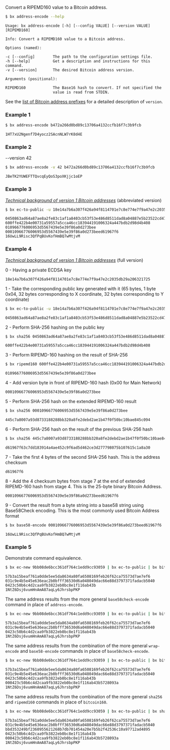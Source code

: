 Convert a RIPEMD160 value to a Bitcoin address.
```sh
$ bx address-encode --help
```
```
Usage: bx address-encode [-h] [--config VALUE] [--version VALUE]
[RIPEMD160]

Info: Convert a RIPEMD160 value to a Bitcoin address.

Options (named):

-c [--config]        The path to the configuration settings file.
-h [--help]          Get a description and instructions for this command.
-v [--version]       The desired Bitcoin address version.

Arguments (positional):

RIPEMD160            The Base16 hash to convert. If not specified the
                     value is read from STDIN.
```
See the [list of Bitcoin address prefixes](https://en.bitcoin.it/wiki/List_of_address_prefixes) for a detailed description of `version`.
### Example 1
```sh
$ bx address-encode b472a266d0bd89c13706a4132ccfb16f7c3b9fcb
```
```
1HT7xU2Ngenf7D4yocz2SAcnNLW7rK8d4E
```
### Example 2
--version 42
```sh
$ bx address-encode -v 42 b472a266d0bd89c13706a4132ccfb16f7c3b9fcb
```
```
JBeTK2YUWEFTTQvcqEyQoS3poXKjjc1oEP
```
### Example 3
*[Technical background of version 1 Bitcoin addresses]((https://en.bitcoin.it/wiki/Technical_background_of_version_1_Bitcoin_addresses))* (abbreviated version)
```sh
$ bx ec-to-public -u 18e14a7b6a307f426a94f8114701e7c8e774e7f9a47e2c2035db29a206321725 | bx sha256 | bx ripemd160 | bx wrap-encode | bx base58-encode
```
```
0450863ad64a87ae8a2fe83c1af1a8403cb53f53e486d8511dad8a04887e5b23522cd470243453a299fa9e77237716103abc11a1df38855ed6f2ee187e9c582ba6
600ffe422b4e00731a59557a5cca46cc183944191006324a447bdb2d98d4b408
010966776006953d5567439e5e39f86a0d273bee
00010966776006953d5567439e5e39f86a0d273beed61967f6
16UwLL9Risc3QfPqBUvKofHmBQ7wMtjvM
```
### Example 4
*[Technical background of version 1 Bitcoin addresses]((https://en.bitcoin.it/wiki/Technical_background_of_version_1_Bitcoin_addresses))* (full version)

0 - Having a private ECDSA key
```
18e14a7b6a307f426a94f8114701e7c8e774e7f9a47e2c2035db29a206321725
```
1 - Take the corresponding public key generated with it (65 bytes, 1 byte 0x04, 32 bytes corresponding to X coordinate, 32 bytes corresponding to Y coordinate)
```sh
$ bx ec-to-public -u 18e14a7b6a307f426a94f8114701e7c8e774e7f9a47e2c2035db29a206321725
```
```
0450863ad64a87ae8a2fe83c1af1a8403cb53f53e486d8511dad8a04887e5b23522cd470243453a299fa9e77237716103abc11a1df38855ed6f2ee187e9c582ba6
```
2 - Perform SHA-256 hashing on the public key
```sh
$ bx sha256 0450863ad64a87ae8a2fe83c1af1a8403cb53f53e486d8511dad8a04887e5b23522cd470243453a299fa9e77237716103abc11a1df38855ed6f2ee187e9c582ba6
```
```
600ffe422b4e00731a59557a5cca46cc183944191006324a447bdb2d98d4b408
```
3 - Perform RIPEMD-160 hashing on the result of SHA-256
```sh
$ bx ripemd160 600ffe422b4e00731a59557a5cca46cc183944191006324a447bdb2d98d4b408
```
```
010966776006953d5567439e5e39f86a0d273bee
```
4 - Add version byte in front of RIPEMD-160 hash (0x00 for Main Network)
```
00010966776006953d5567439e5e39f86a0d273bee
```
5 - Perform SHA-256 hash on the extended RIPEMD-160 result
```sh
$ bx sha256 00010966776006953d5567439e5e39f86a0d273bee
```
```
445c7a8007a93d8733188288bb320a8fe2debd2ae1b47f0f50bc10bae845c094
```
6 - Perform SHA-256 hash on the result of the previous SHA-256 hash
```sh
$ bx sha256 445c7a8007a93d8733188288bb320a8fe2debd2ae1b47f0f50bc10bae845c094
```
```
d61967f63c7dd183914a4ae452c9f6ad5d462ce3d277798075b107615c1a8a30
```
7 - Take the first 4 bytes of the second SHA-256 hash. This is the address checksum
```
d61967f6
```
8 - Add the 4 checksum bytes from stage 7 at the end of extended RIPEMD-160 hash from stage 4. This is the 25-byte binary Bitcoin Address.
```
00010966776006953d5567439e5e39f86a0d273beed61967f6
```
9 - Convert the result from a byte string into a base58 string using Base58Check encoding. This is the most commonly used Bitcoin Address format
```sh
$ bx base58-encode 00010966776006953d5567439e5e39f86a0d273beed61967f6
```
```
16UwLL9Risc3QfPqBUvKofHmBQ7wMtjvM
```
### Example 5
Demonstrate command equivalence.
```sh
$ bx ec-new 9bb08de6bcc361df764c1edd9cc93059 | bx ec-to-public | bx bitcoin160 | bx address-encode
```
```
57b3a15beaf761a0dde5ee5da8634a80fa6508169feb26f62ca75573d7ae7ef6
031c9e4b5e45e636eac2b0bfff36530d6a048049dac66e88d3797371fadacb5040
0423c50b6c4d2caa9fb3822eb0bc8e1f116ab43b
1NtZ6Dsj6vumHnAmA87aqLy6JhrsbpPKP
```
The same address results from the more general `base58check-encode` command in place of `address-encode`.
```sh
$ bx ec-new 9bb08de6bcc361df764c1edd9cc93059 | bx ec-to-public | bx bitcoin160 | bx base58check-encode
```
```
57b3a15beaf761a0dde5ee5da8634a80fa6508169feb26f62ca75573d7ae7ef6
031c9e4b5e45e636eac2b0bfff36530d6a048049dac66e88d3797371fadacb5040
0423c50b6c4d2caa9fb3822eb0bc8e1f116ab43b
1NtZ6Dsj6vumHnAmA87aqLy6JhrsbpPKP
```
The same address results from the combination of the more general `wrap-encode` and `base58-encode` commands in place of `base58check-encode`.
```sh
$ bx ec-new 9bb08de6bcc361df764c1edd9cc93059 | bx ec-to-public | bx bitcoin160 | bx wrap-encode | bx base58-encode
```
```
57b3a15beaf761a0dde5ee5da8634a80fa6508169feb26f62ca75573d7ae7ef6
031c9e4b5e45e636eac2b0bfff36530d6a048049dac66e88d3797371fadacb5040
0423c50b6c4d2caa9fb3822eb0bc8e1f116ab43b
000423c50b6c4d2caa9fb3822eb0bc8e1f116ab43b5728093a
1NtZ6Dsj6vumHnAmA87aqLy6JhrsbpPKP
```
The same address results from the combination of the more general `sha256 ` and `ripemd160` commands in place of `bitcoin160`.
```sh
$ bx ec-new 9bb08de6bcc361df764c1edd9cc93059 | bx ec-to-public | bx sha256 | bx ripemd160 | bx wrap-encode | bx base58-encode
```
```
57b3a15beaf761a0dde5ee5da8634a80fa6508169feb26f62ca75573d7ae7ef6
031c9e4b5e45e636eac2b0bfff36530d6a048049dac66e88d3797371fadacb5040
bbd353249bf2360955621268b7db701454a20e7b5b2f42536c10a97712ad4895
0423c50b6c4d2caa9fb3822eb0bc8e1f116ab43b
000423c50b6c4d2caa9fb3822eb0bc8e1f116ab43b5728093a
1NtZ6Dsj6vumHnAmA87aqLy6JhrsbpPKP
```